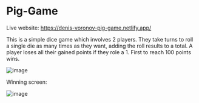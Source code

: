 # Pig-Game

Live website: https://denis-voronov-pig-game.netlify.app/

This is a simple dice game which involves 2 players. They take turns to roll a single die as many times as they want, adding the roll results to a total.
A player loses all their gained points if they role a 1. First to reach 100 points wins. 

![image](https://user-images.githubusercontent.com/112426363/210155319-458c296d-cf30-45a6-9e97-9598cbb8503c.png)

Winning screen: 

![image](https://user-images.githubusercontent.com/112426363/210155321-bef03ec7-2e33-428b-91db-3d9f9807f484.png)

